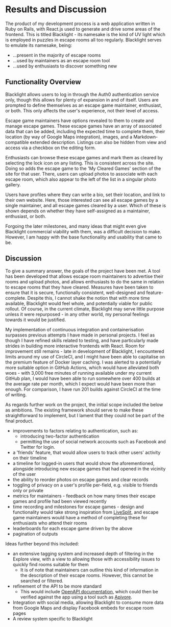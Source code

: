 # Results and Discussion

<!--
The main results of your work should be presented, together with critical discussion. The chapter should cover three things (although these would not be used as section headings): 

    Findings - present all the results (products, experimental findings, theories, etc.) generated during the project. This may also include some off-topic findings that were not expected, or which were side-effects of other explorations.
    Goals achieved - describes the degree to which the findings support the original objectives laid out for the project. The goals may be partially or fully achieved, or exceeded. An experimental project may prove, or disprove the original thesis. A theoretical project may cover some or all of the example cases. Note that reporting of failures to achieve goals is important since a fundamental feature of the assessment procedures is that the processes (how you went about your project) are often as important as the products of the project.
    Further work - describes two things: firstly, new areas of investigation prompted by developments in this project, and secondly parts of the current work which were not completed due to time constraints and/or problems encountered.
-->

The product of my development process is a web application written in Ruby on
Rails, with React.js used to generate and drive some areas of the frontend. This
is titled Blacklight - its namesake is the kind of UV light which is employed in
puzzles in escape rooms all too regularly. Blacklight serves to emulate its
namesake, being:

- ...present in the majority of escape rooms
- ...used by maintainers as an escape room tool
- ...used by enthusiasts to discover something new

## Functionality Overview

Blacklight allows users to log in through the Auth0 authentication service only,
though this allows for plenty of expansion in and of itself. Users are prompted
to define themselves as an escape game maintainer, enthusiast, or both. This
only affects the user's experience, not their level of access.

Escape game maintainers have options revealed to them to create and manage
escape games. These escape games have an array of associated data that can be
added, including the expected time to complete them, their location (by way of
Google Maps integration), images, and a Markdown-compatible extended
description. Listings can also be hidden from view and access via a checkbox on
the editing form.

Enthusiasts can browse these escape games and mark them as cleared by selecting
the lock icon on any listing. This is consistent across the site. Doing so adds
the escape game to the 'My Cleared Games' section of the site for that user.
There, users can upload photos to associate with each escape room, which also
appear to the left of the list in a singular photo gallery.

Users have profiles where they can write a bio, set their location, and link to
their own website. Here, those interested can see all escape games by a single
maintainer, and all escape games cleared by a user. Which of these is shown
depends on whether they have self-assigned as a maintainer, enthusiast, or both.

Forgoing the later milestones, and many ideas that might even give Blacklight
commercial viability with them, was a difficult decision to make. However, I am
happy with the base functionality and usability that came to be.

## Discussion

To give a summary answer, the goals of the project have been met. A tool has
been developed that allows escape room maintainers to advertise their rooms and
upload photos, and allows enthusiasts to do the same in relation to escape rooms
that they have cleared. Measures have been taken to ensure that it is secure,
functionally consistent, well-designed and feature-complete. Despite this, I
cannot shake the notion that with more time available, Blacklight would feel
whole, and potentially viable for public rollout. Of course, in the current
climate, Blacklight may serve little purpose unless it were repurposed - in any
other world, my personal feelings towards it would be justified.

My implementation of continuous integration and containerisation surpasses
previous attempts I have made in personal projects. I feel as though I have
refined skills related to testing, and have particularly made strides in
building more interactive frontends with React. Room for improvement still
remains - late in development of Blacklight, I encountered limits around my use
of CircleCI, and I might have been able to capitalise on the premium feature of
Docker layer caching. I was alerted to a potentially more suitable option in
GitHub Actions, which would have alleviated both woes - with 3,000 free minutes
of running available under my current GitHub plan, I would have been able to run
somewhere over 400 builds at the average rate per month, which I expect would
have been more than enough. For comparison, I have run 201 builds against
CircleCI at the time of writing.

As regards further work on the project, the initial scope included the below as
ambitions. The existing framework should serve to make these straightforward to
implement, but I lament that they could not be part of the final product.

- improvements to factors relating to authentication, such as:
  - introducing two-factor authentication
  - permitting the use of social network accounts such as Facebook and Twitter
    for login.
- a 'friends' feature, that would allow users to track other users' activity on
  their timeline
- a timeline for logged-in users that would show the aforementioned, alongside
  introducing new escape games that had opened in the vicinity of the user
- the ability to reorder photos on escape games and clear records
- toggling of privacy on a user's profile per-field, e.g. visible to friends
  only or private
- metrics for maintainers - feedback on how many times their escape games and
  profile had been viewed recently
- time recording and milestones for escape games - design and functionality
  would take strong inspiration from
  [LiveSplit](https://github.com/LiveSplit/LiveSplit), and escape game
  maintainers would have a method of completing these for enthusiasts who attend
  their rooms
- leaderboards for each escape game driven by the above
- pagination of outputs

Ideas further beyond this included:

- an extensive tagging system and increased depth of filtering in the Explore
  view, with a view to allowing those with accessibility issues to quickly find
  rooms suitable for them
  - It is of note that maintainers can outline this kind of information in the
    description of their escape rooms. However, this cannot be searched or
    filtered.
- refinement of the API to be more standard
  - This would include [OpenAPI
    documentation](https://swagger.io/specification/), which could then be
    verified against the app using a tool such as
    [Apivore](https://github.com/westfieldlabs/apivore).
- Integration with social media, allowing Blacklight to consume more data from
  Google Maps and display Facebook embeds for escape room pages
- A review system specific to Blacklight